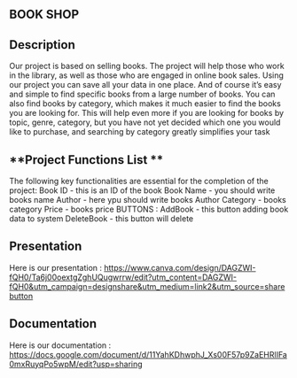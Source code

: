 **BOOK SHOP**
----------------------------------------------------------------------------------------------------------



**Description**
-----------
Our project is based on selling books. The project will help those who work in the library, as well as those who are engaged in online book sales.
Using our project you can save all your data in one place. And of course it’s easy and simple to find specific books from a large number of books.
You can also find books by category, which makes it much easier to find the books you are looking for. This will help even more if you are looking for books by topic, genre, category, but you have not yet decided which one you would like to purchase, and searching by category greatly simplifies your task



**Project Functions List **
-------------------------
The following key functionalities are essential for the completion of the project:
Book ID  - this is an ID of the book 
Book Name - you should write books name 
Author - here ypu should write books Author 
Category - books category 
Price - books price 
BUTTONS :
AddBook - this button adding book data to system 
DeleteBook - this button will delete 


**Presentation**
----------------
Here is our presentation : https://www.canva.com/design/DAGZWI-fQH0/Ta6j00oextgZghUQugwrrw/edit?utm_content=DAGZWI-fQH0&utm_campaign=designshare&utm_medium=link2&utm_source=sharebutton

**Documentation**
-----------------
Here is our documentation : https://docs.google.com/document/d/11YahKDhwphJ_Xs00F57p9ZaEHRlIFa0mxRuyqPo5wpM/edit?usp=sharing
